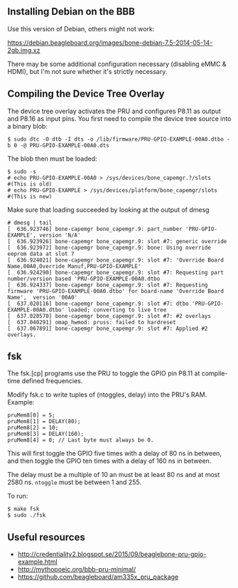 ## Installing Debian on the BBB ##

Use this version of Debian, others might not work:

https://debian.beagleboard.org/images/bone-debian-7.5-2014-05-14-2gb.img.xz

There may be some additional configuration necessary (disabling eMMC &
HDMI), but I'm not sure whether it's strictly necessary.


## Compiling the Device Tree Overlay ##

The device tree overlay activates the PRU and configures P8.11 as output
and P8.16 as input pins. You first need to compile the device tree
source into a binary blob:

    $ sudo dtc -O dtb -I dts -o /lib/firmware/PRU-GPIO-EXAMPLE-00A0.dtbo -b 0 -@ PRU-GPIO-EXAMPLE-00A0.dts

The blob then must be loaded:

    $ sudo -s
    # echo PRU-GPIO-EXAMPLE-00A0 > /sys/devices/bone_capemgr.?/slots                  #(This is old)
    # echo PRU-GPIO-EXAMPLE > /sys/devices/platform/bone_capemgr/slots           #(This is new)

Make sure that loading succeeded by looking at the output of dmesg

    # dmesg | tail
    [  636.923746] bone-capemgr bone_capemgr.9: part_number 'PRU-GPIO-EXAMPLE', version 'N/A'
    [  636.923926] bone-capemgr bone_capemgr.9: slot #7: generic override
    [  636.923972] bone-capemgr bone_capemgr.9: bone: Using override eeprom data at slot 7
    [  636.924021] bone-capemgr bone_capemgr.9: slot #7: 'Override Board Name,00A0,Override Manuf,PRU-GPIO-EXAMPLE'
    [  636.924290] bone-capemgr bone_capemgr.9: slot #7: Requesting part number/version based 'PRU-GPIO-EXAMPLE-00A0.dtbo
    [  636.924337] bone-capemgr bone_capemgr.9: slot #7: Requesting firmware 'PRU-GPIO-EXAMPLE-00A0.dtbo' for board-name 'Override Board Name',  version '00A0'
    [  637.020116] bone-capemgr bone_capemgr.9: slot #7: dtbo 'PRU-GPIO-EXAMPLE-00A0.dtbo' loaded; converting to live tree
    [  637.020570] bone-capemgr bone_capemgr.9: slot #7: #2 overlays
    [  637.040291] omap_hwmod: pruss: failed to hardreset
    [  637.067891] bone-capemgr bone_capemgr.9: slot #7: Applied #2 overlays.


## fsk ##

The fsk.[cp] programs use the PRU to toggle the GPIO pin P8.11 at
compile-time defined frequencies.

Modify fsk.c to write tuples of (ntoggles, delay) into the PRU's RAM.
Example:

    pruMem8[0] = 5;
    pruMem8[1] = DELAY(80);
    pruMem8[2] = 10;
    pruMem8[3] = DELAY(160);
    pruMem8[4] = 0; // Last byte must always be 0.

This will first toggle the GPIO five times with a delay of 80 ns in
between, and then toggle the GPIO ten times with a delay of 160 ns in
between.

The delay must be a multiple of 10 an must be at least 80 ns and at
most 2580 ns. `ntoggle` must be between 1 and 255.

To run:

    $ make fsk
    $ sudo ./fsk


## Useful resources ##

* http://credentiality2.blogspot.se/2015/09/beaglebone-pru-gpio-example.html
* http://mythopoeic.org/bbb-pru-minimal/
* https://github.com/beagleboard/am335x_pru_package
